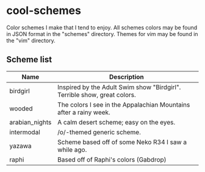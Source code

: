 # cool-schemes
Color schemes I make that I tend to enjoy. All schemes colors may be found in JSON format in the "schemes" directory. Themes for vim may be found in the "vim" directory.

## Scheme list
| Name | Description |
| ----- | -------- |
| birdgirl | Inspired by the Adult Swim show "Birdgirl". Terrible show, great colors. |
| wooded | The colors I see in the Appalachian Mountains after a rainy week. |
| arabian_nights | A calm desert scheme; easy on the eyes. |
| intermodal | /o/-themed generic scheme. |
| yazawa | Scheme based off of some Neko R34 I saw a while ago. |
| raphi | Based off of Raphi's colors (Gabdrop) |
